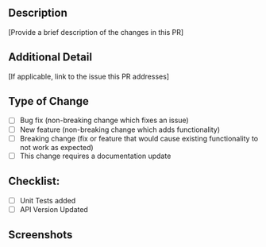 ## Description
[Provide a brief description of the changes in this PR]

## Additional Detail
[If applicable, link to the issue this PR addresses]

## Type of Change
- [ ] Bug fix (non-breaking change which fixes an issue)
- [ ] New feature (non-breaking change which adds functionality)
- [ ] Breaking change (fix or feature that would cause existing functionality to not work as expected)
- [ ] This change requires a documentation update

## Checklist:
- [ ] Unit Tests added
- [ ] API Version Updated

## Screenshots